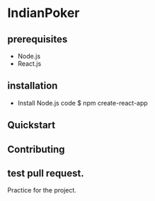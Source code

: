 # IndianPoker

## prerequisites

- Node.js
- React.js

## installation

- Install Node.js
  code $ npm create-react-app

## Quickstart

## Contributing
## test pull request.
Practice for the project.
